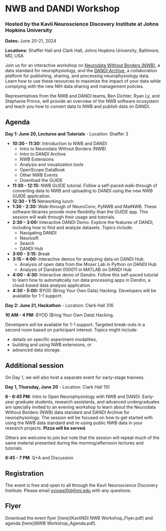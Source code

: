 <!-- <img alt="banner" src="images/nwb_dandi_bcm_2024_banner.png"> -->

# NWB and DANDI Workshop

### Hosted by the Kavli Neuroscience Discovery Institute at Johns Hopkins University

**Dates:** June 20-21, 2024

**Locations:** Shaffer Hall and Clark Hall, Johns Hopkins University, Baltimore, MD, USA

Join us for an interactive workshop on [Neurodata Without Borders (NWB)](https://nwb.org), a data standard for neurophysiology, and the [DANDI Archive](https://dandiarchive.org), a collaboration platform for publishing, sharing, and processing neurophysiology data. Learn how to use these resources to maximize the impact of your data while complying with the new NIH data sharing and management policies.

Representatives from the NWB and DANDI teams, Ben Dichter, Ryan Ly, and Stephanie Prince, will provide an overview of the NWB software ecosystem and teach you how to convert data to NWB and publish data on DANDI.

## Agenda

**Day 1: June 20, Lectures and Tutorials** - Location: Shaffer 3

* **10:30 - 11:30:** Introduction to NWB and DANDI
  * Intro to Neurodata Without Borders (NWB)
  * Intro to DANDI Archive
  * NWB Extensions
  * Analysis and visualization tools
  * OpenScope DataBook
  * Other NWB Events
  * Download the GUIDE
* **11:30 - 12:15:** NWB GUIDE tutorial. Follow a self-paced walk-through of converting data to NWB and uploading to DANDI using the new NWB GUIDE application.
* **12:30 - 1:15** Networking lunch
* **1:30 - 2:30:** Walk-through of NeuroConv, PyNWB and MatNWB. These software libraries
  provide more flexibility than the GUIDE app. This session will walk through their usage
  and tutorials.
* **2:30 – 3:00:** Interactive DANDI Demo. Explore the features of DANDI, including how to
  find and analyze datasets. Topics include:
  * Navigating DANDI
  * Neurosift
  * Search
  * DANDI Hub
* **3:00 - 3:15:** Break
* **3:15 – 4:00:** Interactive demos for analyzing data on DANDI Hub.
  * Analysis of open data from the Moser Lab in Python on DANDI Hub
  * Analysis of Dandiset 000011 in MATLAB on DANDI Hub
* **4:00 - 4:30:** Interactive demo of Dendro. Follow this self-paced tutorial to learn how to
    automatically run data processing apps in Dendro, a cloud-based data analysis application.
* **4:30 - 5:00:** BYOD (Bring Your Own Data) Hacking. Developers will be available for 1-1
  support.

**Day 2: June 21, Hackathon** - Location: Clark Hall 316

**10 AM - 4 PM:** BYOD (Bring Your Own Data) Hacking.

Developers will be available
for 1-1 support. Targeted break-outs in a second room based on participant interest. Topics might include:
  * details on specific experiment modalities, 
  * building and using NWB extensions, or 
  * advanced data storage.


## Additional session

On Day 1, we will also host a separate event for early-stage trainees.

**Day 1, Thursday, June 20** - Location: Clark Hall 110

**6 - 6:45 PM**: Intro to Open Neurophysiology with NWB and DANDI.
Early-year graduate students, research assistants, and advanced undergraduates are specially invited to an
evening workshop to learn about the Neurodata Without Borders (NWB) data standard
and DANDI Archive for neurophysiology. The session will be focused on how to get
started with using the NWB data standard and re-using public NWB data in your
research projects. **Pizza will be served.** 

Others are welcome to join but note that the
session will repeat much of the same material presented during the morning/afternoon
lectures and tutorials.

**6:45 - 7 PM**: Q+A and Discussion

## Registration

The event is free and open to all through the Kavli Neuroscience Discovery Institute.
Please email sviswa10@jhmi.edu with any questions.

## Flyer

Download the event flyer [here](KavliNDI NWB Workshop_Flyer.pdf) and agenda [here](NWB Workshop_Agenda.pdf).


